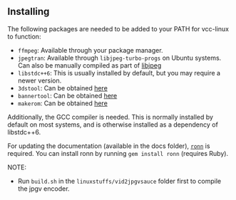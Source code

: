 ## Installing

The following packages are needed to be added to your PATH for vcc-linux to function:

- `ffmpeg`: Available through your package manager.
- `jpegtran`: Available through `libjpeg-turbo-progs` on Ubuntu systems. Can also be manually compiled as part of [libjpeg](http://www.ijg.org/)
- `libstdc++6`: This is usually installed by default, but you may require a newer version.
- `3dstool`: Can be obtained [here](https://github.com/dnasdw/3dstool/releases)
- `bannertool`: Can be obtained [here](https://github.com/Steveice10/bannertool/releases)
- `makerom`: Can be obtained [here](https://github.com/profi200/Project_CTR/releases)

Additionally, the GCC compiler is needed. This is normally installed by default on most systems, and is otherwise installed as a dependency of libstdc++6.

For updating the documentation (available in the docs folder), [`ronn`](https://rtomayko.github.io/ronn/) is required. You can install ronn by running `gem install ronn` (requires Ruby).

NOTE:
- Run `build.sh` in the `linuxstuffs/vid2jpgvsauce` folder first to compile the jpgv encoder.

